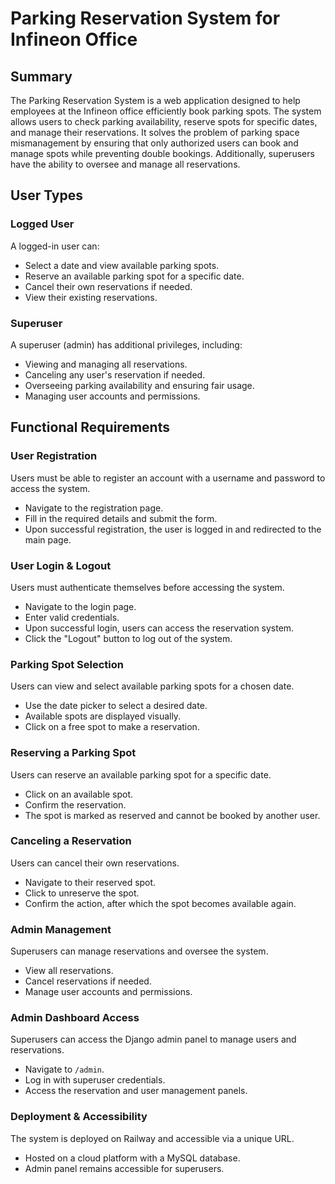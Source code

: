 # Parking Reservation System for Infineon Office

## Summary
The Parking Reservation System is a web application designed to help employees at the Infineon office efficiently book parking spots. The system allows users to check parking availability, reserve spots for specific dates, and manage their reservations. It solves the problem of parking space mismanagement by ensuring that only authorized users can book and manage spots while preventing double bookings. Additionally, superusers have the ability to oversee and manage all reservations.

## User Types

### Logged User
A logged-in user can:
- Select a date and view available parking spots.
- Reserve an available parking spot for a specific date.
- Cancel their own reservations if needed.
- View their existing reservations.

### Superuser
A superuser (admin) has additional privileges, including:
- Viewing and managing all reservations.
- Canceling any user's reservation if needed.
- Overseeing parking availability and ensuring fair usage.
- Managing user accounts and permissions.

## Functional Requirements

### User Registration
Users must be able to register an account with a username and password to access the system.
- Navigate to the registration page.
- Fill in the required details and submit the form.
- Upon successful registration, the user is logged in and redirected to the main page.

### User Login & Logout
Users must authenticate themselves before accessing the system.
- Navigate to the login page.
- Enter valid credentials.
- Upon successful login, users can access the reservation system.
- Click the "Logout" button to log out of the system.

### Parking Spot Selection
Users can view and select available parking spots for a chosen date.
- Use the date picker to select a desired date.
- Available spots are displayed visually.
- Click on a free spot to make a reservation.

### Reserving a Parking Spot
Users can reserve an available parking spot for a specific date.
- Click on an available spot.
- Confirm the reservation.
- The spot is marked as reserved and cannot be booked by another user.

### Canceling a Reservation
Users can cancel their own reservations.
- Navigate to their reserved spot.
- Click to unreserve the spot.
- Confirm the action, after which the spot becomes available again.

### Admin Management
Superusers can manage reservations and oversee the system.
- View all reservations.
- Cancel reservations if needed.
- Manage user accounts and permissions.

### Admin Dashboard Access
Superusers can access the Django admin panel to manage users and reservations.
- Navigate to `/admin`.
- Log in with superuser credentials.
- Access the reservation and user management panels.

### Deployment & Accessibility
The system is deployed on Railway and accessible via a unique URL.
- Hosted on a cloud platform with a MySQL database.
- Admin panel remains accessible for superusers.

